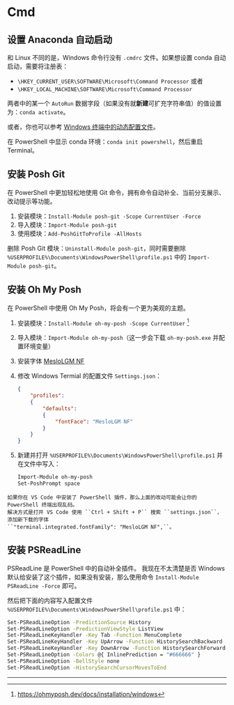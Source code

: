 # Cmd

## 设置 Anaconda 自动启动

和 Linux 不同的是，Windows 命令行没有 ``.cmdrc`` 文件。如果想设置 conda 自动启动，需要将注册表：

- ``\HKEY_CURRENT_USER\SOFTWARE\Microsoft\Command Processor`` 或者
- ``\HKEY_LOCAL_MACHINE\SOFTWARE\Microsoft\Command Processor``

两者中的某一个 ``AutoRun`` 数据字段（如果没有就**新建**可扩充字符串值）的值设置为：``conda activate``。

或者，你也可以参考 [Windows 终端中的动态配置文件](https://docs.microsoft.com/zh-cn/windows/terminal/dynamic-profiles)。

在 PowerShell 中显示 conda 环境：`conda init powershell`，然后重启 Terminal。

## 安装 Posh Git

在 PowerShell 中更加轻松地使用 Git 命令，拥有命令自动补全、当前分支展示、改动提示等功能。

1. 安装模块：`Install-Module posh-git -Scope CurrentUser -Force`
2. 导入模块：`Import-Module posh-git`
3. 使用模块：`Add-PoshGitToProfile -AllHosts`

删除 Posh Git 模块：`Uninstall-Module posh-git`，同时需要删除
`%USERPROFILE%\Documents\WindowsPowerShell\profile.ps1` 中的 `Import-Module posh-git`。

## 安装 Oh My Posh

在 PowerShell 中使用 Oh My Posh，将会有一个更为美观的主题。

1. 安装模块：`Install-Module oh-my-posh -Scope CurrentUser` [^cite_ref-1]
2. 导入模块：`Import-Module oh-my-posh`（这一步会下载 `oh-my-posh.exe` 并配置环境变量）
3. 安装字体 [MesloLGM NF](https://github.com/ryanoasis/nerd-fonts/releases/download/v2.1.0/Meslo.zip)
4. 修改 Windows Termial 的配置文件 `Settings.json`：

    ```json
    {
        "profiles":
        {
            "defaults":
            {
                "fontFace": "MesloLGM NF"
            }
        }
    }
    ```

5. 新建并打开 `%USERPROFILE%\Documents\WindowsPowerShell\profile.ps1` 并在文件中写入：

    ```bash
    Import-Module oh-my-posh
    Set-PoshPrompt space
    ```

```{note}
如果你在 VS Code 中安装了 PowerShell 插件，那么上面的改动可能会让你的 PowerShell 终端出现乱码。
解决方式是打开 VS Code 使用 ``Ctrl + Shift + P`` 搜索 ``settings.json``，添加新下载的字体
``"terminal.integrated.fontFamily": "MesloLGM NF",``。
```

## 安装 PSReadLine

PSReadLine 是 PowerShell 中的自动补全插件。
我现在不太清楚是否 Windows 默认给安装了这个插件，如果没有安装，那么使用命令
`Install-Module PSReadLine -Force` 即可。

然后把下面的内容写入配置文件 `%USERPROFILE%\Documents\WindowsPowerShell\profile.ps1` 中：

```bash
Set-PSReadLineOption -PredictionSource History
Set-PSReadLineOption -PredictionViewStyle ListView
Set-PSReadLineKeyHandler -Key Tab -Function MenuComplete
Set-PSReadLineKeyHandler -Key UpArrow -Function HistorySearchBackward
Set-PSReadLineKeyHandler -Key DownArrow -Function HistorySearchForward
Set-PSReadLineOption -Colors @{ InlinePrediction = "#666666" }
Set-PSReadLineOption -BellStyle none
Set-PSReadLineOption -HistorySearchCursorMovesToEnd
```

---

[^cite_ref-1]: <https://ohmyposh.dev/docs/installation/windows>
